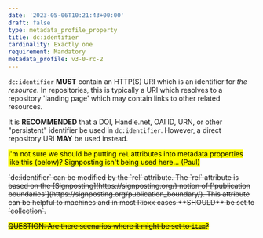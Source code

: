 ```yaml
---
date: '2023-05-06T10:21:43+00:00'
draft: false
type: metadata_profile_property
title: dc:identifier
cardinality: Exactly one
requirement: Mandatory
metadata_profile: v3-0-rc-2
---
```

`dc:identifier` **MUST** contain an HTTP(S) URI which is an identifier for *the resource*. In repositories, this is typically a URI which resolves to a repository 'landing page' which may contain links to other related resources. 

It is **RECOMMENDED** that a DOI, Handle.net, OAI ID, URN, or other "persistent" identifier be used in `dc:identifier`. However, a direct repository URI **MAY** be used instead.

<mark>I'm not sure we should be putting `rel` attributes into metadata properties like this (below)? Signposting isn't being used here... (Paul)</mark>

<s>
`dc:identifier` can be modified by the `rel` attribute. The `rel` attribute is based on the [Signposting](https://signposting.org/) notion of ['publication boundaries'](https://signposting.org/publication_boundary/). This attribute can be helpful to machines and in most Rioxx cases **SHOULD** be set to `collection`.

<mark>QUESTION: Are there scenarios where it might be set to `item`?</mark>
</s>